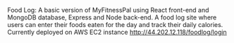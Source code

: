 Food Log:
A basic version of MyFitnessPal using React front-end and MongoDB database, Express and Node back-end. A food log site where users can enter their foods eaten for the day and track their daily calories. Currently deployed on AWS EC2 instance http://44.202.12.118/foodlog/login
